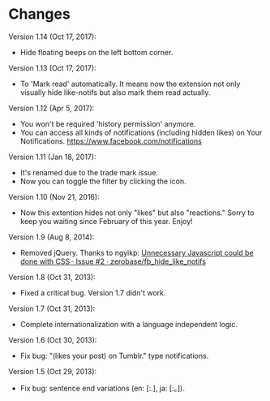 Changes
=======

Version 1.14 (Oct 17, 2017):
- Hide floating beeps on the left bottom corner.

Version 1.13 (Oct 17, 2017):
- To 'Mark read' automatically. It means now the extension not only visually hide like-notifs but also mark them read actually.

Version 1.12 (Apr 5, 2017):
- You won't be required 'history permission' anymore.
- You can access all kinds of notifications (including hidden likes) on Your Notifications. https://www.facebook.com/notifications

Version 1.11 (Jan 18, 2017):
- It's renamed due to the trade mark issue.
- Now you can toggle the filter by clicking the icon.

Version 1.10 (Nov 21, 2016):
- Now this extention hides not only "likes" but also "reactions." Sorry to keep you waiting since February of this year. Enjoy!

Version 1.9 (Aug 8, 2014):
- Removed jQuery. Thanks to ngyikp: [Unnecessary Javascript could be done with CSS · Issue #2 · zerobase/fb_hide_like_notifs](https://github.com/zerobase/fb_hide_like_notifs/issues/2)

Version 1.8 (Oct 31, 2013):
- Fixed a critical bug. Version 1.7 didn't work.

Version 1.7 (Oct 31, 2013):
- Complete internationalization with a language independent logic.

Version 1.6 (Oct 30, 2013):
- Fix bug: "(likes your post) on Tumblr." type notifications.

Version 1.5 (Oct 29, 2013):
- Fix bug: sentence end variations (en: [:.], ja: [:。]).
